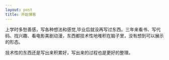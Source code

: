 ```yaml
---
layout: post
title: 开始博客
---
```


上学时多愁善感，写各种想法和感觉,毕业后就没再写过东西。三年来看书、写代码、找兴趣、看电影美剧动漫，东西都技术性地堆积在脑子里，没有想到可以展示的形态。

技术性的东西还是写出来积累好，写出来的过程也是更好的整理。
